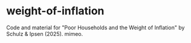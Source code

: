 # weight-of-inflation
Code and material for "Poor Households and the Weight of Inflation" by Schulz &amp; Ipsen (2025). mimeo.
